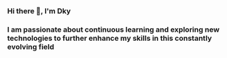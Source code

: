  ### Hi there 👋, I'm Dky

  <h3 aling="center">I am passionate about continuous learning and exploring new technologies to further enhance my skills in this constantly evolving field
  </h3>
 <![giphy](https://github.com/dkysuarez/dkysuarez/assets/130209447/2ad142fb-038e-4deb-a708-fd98d53a38f8))>

